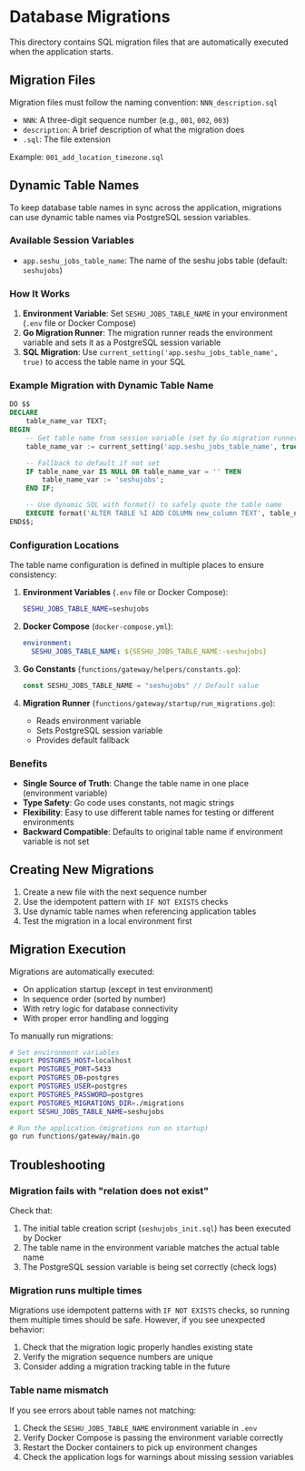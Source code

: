 # Database Migrations

This directory contains SQL migration files that are automatically executed when
the application starts.

## Migration Files

Migration files must follow the naming convention: `NNN_description.sql`

- `NNN`: A three-digit sequence number (e.g., `001`, `002`, `003`)
- `description`: A brief description of what the migration does
- `.sql`: The file extension

Example: `001_add_location_timezone.sql`

## Dynamic Table Names

To keep database table names in sync across the application, migrations can use
dynamic table names via PostgreSQL session variables.

### Available Session Variables

- `app.seshu_jobs_table_name`: The name of the seshu jobs table (default:
  `seshujobs`)

### How It Works

1. **Environment Variable**: Set `SESHU_JOBS_TABLE_NAME` in your environment
   (`.env` file or Docker Compose)
2. **Go Migration Runner**: The migration runner reads the environment variable
   and sets it as a PostgreSQL session variable
3. **SQL Migration**: Use `current_setting('app.seshu_jobs_table_name', true)`
   to access the table name in your SQL

### Example Migration with Dynamic Table Name

```sql
DO $$
DECLARE
    table_name_var TEXT;
BEGIN
    -- Get table name from session variable (set by Go migration runner)
    table_name_var := current_setting('app.seshu_jobs_table_name', true);

    -- Fallback to default if not set
    IF table_name_var IS NULL OR table_name_var = '' THEN
        table_name_var := 'seshujobs';
    END IF;

    -- Use dynamic SQL with format() to safely quote the table name
    EXECUTE format('ALTER TABLE %I ADD COLUMN new_column TEXT', table_name_var);
END$$;
```

### Configuration Locations

The table name configuration is defined in multiple places to ensure
consistency:

1. **Environment Variables** (`.env` file or Docker Compose):

   ```bash
   SESHU_JOBS_TABLE_NAME=seshujobs
   ```

2. **Docker Compose** (`docker-compose.yml`):

   ```yaml
   environment:
     SESHU_JOBS_TABLE_NAME: ${SESHU_JOBS_TABLE_NAME:-seshujobs}
   ```

3. **Go Constants** (`functions/gateway/helpers/constants.go`):

   ```go
   const SESHU_JOBS_TABLE_NAME = "seshujobs" // Default value
   ```

4. **Migration Runner** (`functions/gateway/startup/run_migrations.go`):
   - Reads environment variable
   - Sets PostgreSQL session variable
   - Provides default fallback

### Benefits

- **Single Source of Truth**: Change the table name in one place (environment
  variable)
- **Type Safety**: Go code uses constants, not magic strings
- **Flexibility**: Easy to use different table names for testing or different
  environments
- **Backward Compatible**: Defaults to original table name if environment
  variable is not set

## Creating New Migrations

1. Create a new file with the next sequence number
2. Use the idempotent pattern with `IF NOT EXISTS` checks
3. Use dynamic table names when referencing application tables
4. Test the migration in a local environment first

## Migration Execution

Migrations are automatically executed:

- On application startup (except in test environment)
- In sequence order (sorted by number)
- With retry logic for database connectivity
- With proper error handling and logging

To manually run migrations:

```bash
# Set environment variables
export POSTGRES_HOST=localhost
export POSTGRES_PORT=5433
export POSTGRES_DB=postgres
export POSTGRES_USER=postgres
export POSTGRES_PASSWORD=postgres
export POSTGRES_MIGRATIONS_DIR=./migrations
export SESHU_JOBS_TABLE_NAME=seshujobs

# Run the application (migrations run on startup)
go run functions/gateway/main.go
```

## Troubleshooting

### Migration fails with "relation does not exist"

Check that:

1. The initial table creation script (`seshujobs_init.sql`) has been executed by
   Docker
2. The table name in the environment variable matches the actual table name
3. The PostgreSQL session variable is being set correctly (check logs)

### Migration runs multiple times

Migrations use idempotent patterns with `IF NOT EXISTS` checks, so running them
multiple times should be safe. However, if you see unexpected behavior:

1. Check that the migration logic properly handles existing state
2. Verify the migration sequence numbers are unique
3. Consider adding a migration tracking table in the future

### Table name mismatch

If you see errors about table names not matching:

1. Check the `SESHU_JOBS_TABLE_NAME` environment variable in `.env`
2. Verify Docker Compose is passing the environment variable correctly
3. Restart the Docker containers to pick up environment changes
4. Check the application logs for warnings about missing session variables
